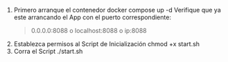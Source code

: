 1. Primero arranque el contenedor
    docker compose up -d
    Verifique que ya este arrancando el App con el puerto correspondiente:
    > 0.0.0.0:8088 o localhost:8088 o ip:8088
2. Establezca permisos al Script de Inicialización
    chmod +x start.sh
3. Corra el Script
   ./start.sh